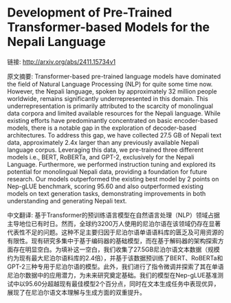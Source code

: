 # Development of Pre-Trained Transformer-based Models for the Nepali Language

链接: http://arxiv.org/abs/2411.15734v1

原文摘要:
Transformer-based pre-trained language models have dominated the field of
Natural Language Processing (NLP) for quite some time now. However, the Nepali
language, spoken by approximately 32 million people worldwide, remains
significantly underrepresented in this domain. This underrepresentation is
primarily attributed to the scarcity of monolingual data corpora and limited
available resources for the Nepali language. While existing efforts have
predominantly concentrated on basic encoder-based models, there is a notable
gap in the exploration of decoder-based architectures. To address this gap, we
have collected 27.5 GB of Nepali text data, approximately 2.4x larger than any
previously available Nepali language corpus. Leveraging this data, we
pre-trained three different models i.e., BERT, RoBERTa, and GPT-2, exclusively
for the Nepali Language. Furthermore, we performed instruction tuning and
explored its potential for monolingual Nepali data, providing a foundation for
future research. Our models outperformed the existing best model by 2 points on
Nep-gLUE benchmark, scoring 95.60 and also outperformed existing models on text
generation tasks, demonstrating improvements in both understanding and
generating Nepali text.

中文翻译:
基于Transformer的预训练语言模型在自然语言处理（NLP）领域占据主导地位已有时日。然而，全球约3200万人使用的尼泊尔语在该领域仍存在显著代表性不足的问题。这种不足主要归因于尼泊尔语单语语料库的匮乏及可用资源的有限性。现有研究多集中于基于编码器的基础模型，而在基于解码器的架构探索方面存在明显空白。为填补这一空白，我们收集了27.5GB尼泊尔语文本数据（规模约为现有最大尼泊尔语料库的2.4倍），并基于该数据预训练了BERT、RoBERTa和GPT-2三种专用于尼泊尔语的模型。此外，我们进行了指令微调并探索了其在单语尼泊尔数据中的应用潜力，为未来研究奠定基础。我们的模型在Nep-gLUE基准测试中以95.60分超越现有最佳模型2个百分点，同时在文本生成任务中表现优异，展现了在尼泊尔语文本理解与生成方面的双重提升。
